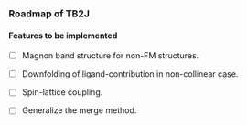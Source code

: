 ### Roadmap of TB2J

#### Features to be implemented
- [ ] Magnon band structure for non-FM structures.
- [ ] Downfolding of ligand-contribution in non-collinear case.
- [ ] Spin-lattice coupling.
- [ ] Generalize the merge method.




